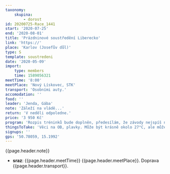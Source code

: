 ```yaml
---
taxonomy:
    skupina:
        - dorost
id: 20200725-Race_1441
start: '2020-07-25'
end: '2020-08-01'
title: 'Prázdninové soustředění Liberecko'
link: 'https://'
place: 'Karlov (Josefův důl)'
type: S
template: soustredeni
date: '2020-05-09'
import:
    type: members
    time: 1589056321
meetTime: '8:00'
meetPlace: 'Nový Lískovec, STK'
transport: 'Osobními auty.'
accomodation: ''
food: ''
leader: 'Jenda, Gába'
note: 'Záleží na vládě...'
return: 'V neděli odpoledne.'
price: '3 950 Kč'
program: 'Rozpis tréninků bude doplněn, předesílám, že závody nejspíš nebudou.'
thingsToTake: 'Věci na OB, plavky. Může být krásně okolo 27°C, ale může nám klidně celý týden pršet a být okolo 15°C, připravte se na to prosím.'
signups: ''
gps: '50.78059, 15.1992'
---
```

{{page.header.note}}
* **sraz**: {{page.header.meetTime}} {{page.header.meetPlace}}. Doprava {{page.header.transport}}.
